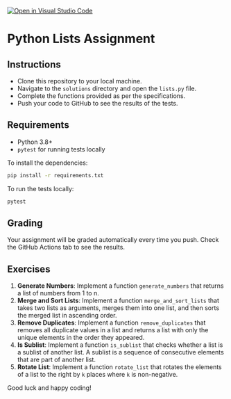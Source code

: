 [![Open in Visual Studio Code](https://classroom.github.com/assets/open-in-vscode-718a45dd9cf7e7f842a935f5ebbe5719a5e09af4491e668f4dbf3b35d5cca122.svg)](https://classroom.github.com/online_ide?assignment_repo_id=13092248&assignment_repo_type=AssignmentRepo)

# Python Lists Assignment

## Instructions

- Clone this repository to your local machine.
- Navigate to the `solutions` directory and open the `lists.py` file.
- Complete the functions provided as per the specifications.
- Push your code to GitHub to see the results of the tests.

## Requirements

- Python 3.8+
- `pytest` for running tests locally

To install the dependencies:

```bash
pip install -r requirements.txt
```

To run the tests locally:

```bash
pytest
```

## Grading

Your assignment will be graded automatically every time you push. Check the GitHub Actions tab to see the results.

## Exercises

1. **Generate Numbers**: Implement a function `generate_numbers` that returns a list of numbers from 1 to n.
2. **Merge and Sort Lists**: Implement a function `merge_and_sort_lists` that takes two lists as arguments, merges them into one list, and then sorts the merged list in ascending order.
3. **Remove Duplicates**: Implement a function `remove_duplicates` that removes all duplicate values in a list and returns a list with only the unique elements in the order they appeared.
4. **Is Sublist**: Implement a function `is_sublist` that checks whether a list is a sublist of another list. A sublist is a sequence of consecutive elements that are part of another list.
5. **Rotate List**: Implement a function `rotate_list` that rotates the elements of a list to the right by `k` places where `k` is non-negative.

Good luck and happy coding!




